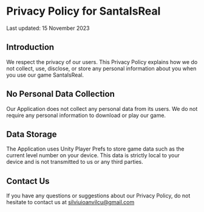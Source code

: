 # Privacy Policy for SantaIsReal

Last updated: 15 November 2023

## Introduction

We respect the privacy of our users. This Privacy Policy explains how we do not collect, use, disclose, or store any personal information about you when you use our game SantaIsReal.

## No Personal Data Collection

Our Application does not collect any personal data from its users. We do not require any personal information to download or play our game.

## Data Storage

The Application uses Unity Player Prefs to store game data such as the current level number on your device. This data is strictly local to your device and is not transmitted to us or any third parties.

## Contact Us

If you have any questions or suggestions about our Privacy Policy, do not hesitate to contact us at silviuioanvilcu@gmail.com

